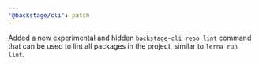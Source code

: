 ```yaml
---
'@backstage/cli': patch
---
```


Added a new experimental and hidden `backstage-cli repo lint` command that can be used to lint all packages in the project, similar to `lerna run lint`.
